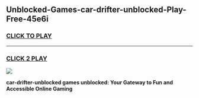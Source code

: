 
## Unblocked-Games-car-drifter-unblocked-Play-Free-45e6i
<h3>
<a href="https://premium76.site?title=car-drifter-unblocked&ref=10A">CLICK TO PLAY</a></h3>
<hr>

<h3>
<a href="https://premium76.site?title=car-drifter-unblocked&ref=10A">CLICK 2 PLAY</a>
  
</h3>

<a href="https://premium76.site?title=car-drifter-unblocked&ref=10A"><img src="https://clearcache.store/games.png"></a>


**car-drifter-unblocked games unblocked: Your Gateway to Fun and Accessible Online Gaming**
